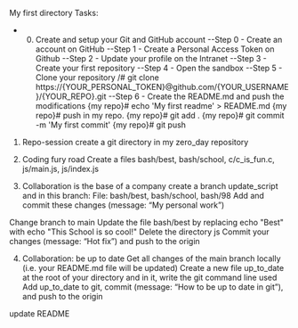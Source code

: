 My first directory
Tasks:
- 0. Create and setup your Git and GitHub account
--Step 0 - Create an account on GitHub
--Step 1 - Create a Personal Access Token on Github
--Step 2 - Update your profile on the Intranet
--Step 3 - Create your first repository
--Step 4 - Open the sandbox
--Step 5 - Clone your repository
/# git clone https://{YOUR_PERSONAL_TOKEN}@github.com/{YOUR_USERNAME}/{YOUR_REPO}.git
--Step 6 - Create the README.md and push the modifications
{my repo}# echo 'My first readme' > README.md
{my repo}# push in my repo.
{my repo}# git add .
{my repo}# git commit -m 'My first commit'
{my repo}# git push 

1. Repo-session
create a git directory in my zero_day repository

2. Coding fury road
Create a files bash/best, bash/school, c/c_is_fun.c, js/main.js, js/index.js

3. Collaboration is the base of a company
create a branch update_script and in this branch:
File: bash/best, bash/school, bash/98
Add and commit these changes (message: “My personal work”)

Change branch to main
Update the file bash/best by replacing echo "Best" with echo "This School is so cool!"
Delete the directory js
Commit your changes (message: “Hot fix”) and push to the origin

4. Collaboration: be up to date
Get all changes of the main branch locally (i.e. your README.md file will be updated)
Create a new file up_to_date at the root of your directory and in it, write the git command line used
Add up_to_date to git, commit (message: “How to be up to date in git”), and push to the origin

update README
